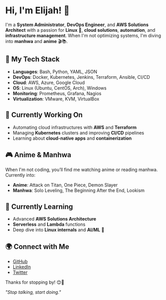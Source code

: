 # Hi, I'm Elijah! 👋

I'm a **System Administrator**, **DevOps Engineer**, and **AWS Solutions Architect** with a passion for **Linux** 🐧, **cloud solutions**, **automation**, and **infrastructure management**. When I'm not optimizing systems, I'm diving into **manhwa** and **anime** 🎬📚.

## 🚀 My Tech Stack

- **Languages**: Bash, Python, YAML, JSON
- **DevOps**: Docker, Kubernetes, Jenkins, Terraform, Ansible, CI/CD
- **Cloud**: AWS, Azure, Google Cloud
- **OS**: Linux (Ubuntu, CentOS, Arch), Windows
- **Monitoring**: Prometheus, Grafana, Nagios
- **Virtualization**: VMware, KVM, VirtualBox

## 🌱 Currently Working On

- Automating cloud infrastructures with **AWS** and **Terraform**
- Managing **Kubernetes** clusters and improving **CI/CD** pipelines
- Learning about **cloud-native apps** and **containerization**

## 🎮 Anime & Manhwa

When I'm not coding, you’ll find me watching anime or reading manhwa. Currently into:

- **Anime**: Attack on Titan, One Piece, Demon Slayer
- **Manhwa**: Solo Leveling, The Beginning After the End, Lookism

## 🔧 Currently Learning

- Advanced **AWS Solutions Architecture**
- **Serverless** and **Lambda** functions
- Deep dive into **Linux internals** and **AI/ML** 🤖

## 🌍 Connect with Me

- [GitHub](https://github.com/elijahu1)
- [LinkedIn](https://linkedin.com/in/elijahu)
- [Twitter](https://twitter.com/elijahu_)

Thanks for stopping by! 😊🚀

_"Stop talking, start doing."_
